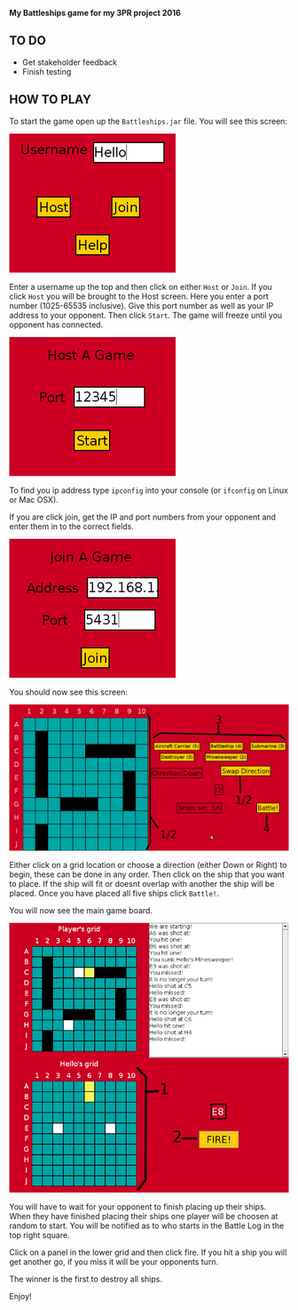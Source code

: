 **My Battleships game for my 3PR project 2016**

## TO DO
  * Get stakeholder feedback
  * Finish testing

## HOW TO PLAY
To start the game open up the ```Battleships.jar``` file. You will see this screen:

![Battleships Main Menu][HostJoin]

Enter a username up the top and then click on either ```Host``` or ```Join```.
If you click ```Host``` you will be brought to the Host screen. Here you enter a port number (1025-65535 inclusive). Give this port number as well as your IP address to your opponent. Then click ```Start```. The game will freeze until you opponent has connected.

![Battleships Host][Host]

To find you ip address type ```ipconfig``` into your console (or ```ifconfig``` on Linux or Mac OSX).

If you are click join, get the IP and port numbers from your opponent and enter them in to the correct fields.

![Battleships Join][Join]

You should now see this screen:

![Battleships Setup][Setup]

Either click on a grid location or choose a direction (either Down or Right) to begin, these can be done in any order. Then click on the ship that you want to place. If the ship will fit or doesnt overlap with another the ship will be placed. Once you have placed all five ships click ```Battle!```.

You will now see the main game board.

![Battleships Game][Game]

You will have to wait for your opponent to finish placing up their ships. When they have finished placing their ships one player will be choosen at random to start. You will be notified as to who starts in the Battle Log in the top right square.

Click on a panel in the lower grid and then click fire. If you hit a ship you will get another go, if you miss it will be your opponents turn.

The winner is the first to destroy all ships.

Enjoy!


[HostJoin]:images/1.png
[Host]:images/2-1.png
[Join]:images/2-2.png
[Setup]:images/3.png
[Game]:images/4.png
